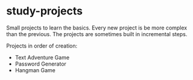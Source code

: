 # study-projects
Small projects to learn the basics. Every new project is be more complex than the previous.
The projects are sometimes built in incremental steps.

Projects in order of creation:
- Text Adventure Game
- Password Generator
- Hangman Game
